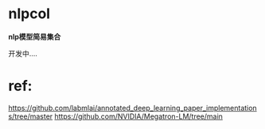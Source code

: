 # nlpcol

**nlp模型简易集合**

开发中....


# ref: 
https://github.com/labmlai/annotated_deep_learning_paper_implementations/tree/master
https://github.com/NVIDIA/Megatron-LM/tree/main
